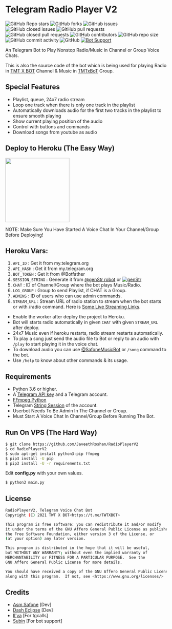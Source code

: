 # Telegram Radio Player V2
![GitHub Repo stars](https://img.shields.io/github/stars/JaveethRoshan/RadioPlayerV2?color=blue&style=flat)
![GitHub forks](https://img.shields.io/github/forks/JaveethRoshan/RadioPlayerV2?color=green&style=flat)
![GitHub issues](https://img.shields.io/github/issues/JaveethRoshan/RadioPlayerV2)
![GitHub closed issues](https://img.shields.io/github/issues-closed/JaveethRoshan/RadioPlayerV2)
![GitHub pull requests](https://img.shields.io/github/issues-pr/JaveethRoshan/RadioPlayerV2)
![GitHub closed pull requests](https://img.shields.io/github/issues-pr-closed/JaveethRoshan/RadioPlayerV2)
![GitHub contributors](https://img.shields.io/github/contributors/JaveethRoshan/RadioPlayerV2?style=flat)
![GitHub repo size](https://img.shields.io/github/repo-size/JaveethRoshan/RadioPlayerV2?color=red)
![GitHub commit activity](https://img.shields.io/github/commit-activity/m/JaveethRoshan/RadioPlayerV2)
![GitHub](https://img.shields.io/github/license/JaveethRosham/RadioPlayerV2)
[![Bot Support](https://img.shields.io/badge/Radio%20Player%20V2-support%20group-blue)](https://t.me/TWTXBOT)


An Telegram Bot to Play Nonstop Radio/Music in Channel or Group Voice Chats.

This is also the source code of the bot which is being used for playing
Radio in [TMT X BOT](https://t.me/TWTXBOT) Channel & Music in [TMTxBoT](https://t.me/TWTXBOT) Group.

## Special Features

- Playlist, queue, 24x7 radio stream
- Loop one track when there is only one track in the playlist
- Automatically downloads audio for the first two tracks in the playlist to ensure smooth playing
- Show current playing position of the audio
- Control with buttons and commands
- Download songs from youtube as audio

## Deploy to Heroku (The Easy Way)

<p><a href="https://heroku.com/deploy?template=https://github.com/JaveethRoshan/RadioPlayerV2"> <img src="https:/https://t.me/ToonzStarsTamil/1227/the-badge&logo=heroku" width="200""/></a></p>
NOTE: Make Sure You Have Started A Voice Chat In Your Channel/Group Before Deploying!

## Heroku Vars:
1. `API_ID` : Get it from my.telegram.org
2. `API_HASH` : Get it from my.telegram.org
3. `BOT_TOKEN` : Get it from @Botfather
4. `SESSION_STRING` : Generate it from [@genStr robot](http://t.me/genStr_robot) or [![genStr](https://img.shields.io/badge/repl.it-genStr-yellowgreen)](https://repl.it/@TWTXBOT/genStr)
5. `CHAT` : ID of Channel/Group where the bot plays Music/Radio.
6. `LOG_GROUP` : Group to send Playlist, if CHAT is a Group.
7. `ADMINS` : ID of users who can use admin commands.
8. `STREAM_URL` : Stream URL of radio station to stream when the bot starts or with /radio command. Here is [Some Live Streaming Links](https://telegra.ph/Live-Radio-Stream-Links-05-17).

- Enable the worker after deploy the project to Heroku.
- Bot will starts radio automatically in given `CHAT` with given `STREAM_URL` after deploy. 
- 24x7 Music even if heroku restarts, radio stream restarts automatically.  
- To play a song just send the audio file to Bot or reply to an audio with `/play` to start playing it in the voice chat.
- To download audio you can use [@SafoneMusicBot](http://t.me/SafoneMusicBot) or `/song` command to the bot.
- Use `/help` to know about other commands & its usage.

## Requirements

- Python 3.6 or higher.
- A
  [Telegram API key](https://docs.pyrogram.org/intro/quickstart#enjoy-the-api)
  and a Telegram account.
- [FFmpeg Python](https://www.ffmpeg.org/)
- Telegram [String Session](http://t.me/genStr_robot) of the account.
- Userbot Needs To Be Admin In The Channel or Group.
- Must Start A Voice Chat In Channel/Group Before Running The Bot.

## Run On VPS (The Hard Way)

```sh
$ git clone https://github.com/JaveethRoshan/RadioPlayerV2
$ cd RadioPlayerV2
$ sudo apt-get install python3-pip ffmpeg
$ pip3 install -U pip
$ pip3 install -U -r requirements.txt
```
Edit **config.py** with your own values.

```sh
$ python3 main.py
```

## License
```sh
RadioPlayerV2, Telegram Voice Chat Bot
Copyright (C) 2021 TWT X BOT<https://t.me/TWTXBOT>

This program is free software: you can redistribute it and/or modify
it under the terms of the GNU Affero General Public License as published by
the Free Software Foundation, either version 3 of the License, or
(at your option) any later version.

This program is distributed in the hope that it will be useful,
but WITHOUT ANY WARRANTY; without even the implied warranty of
MERCHANTABILITY or FITNESS FOR A PARTICULAR PURPOSE.  See the
GNU Affero General Public License for more details.

You should have received a copy of the GNU Affero General Public License
along with this program.  If not, see <https://www.gnu.org/licenses/>
```
## Credits

- [Asm Safone](https://github.com/AsmSafone) [Dev]
- [Dash Eclipse](https://github.com/dashezup) [Dev]
- [Il'ya](https://github.com/MarshalX) [For tgcalls]
- [Subin](https://github.com/subinps) [For bot support]
